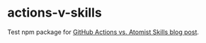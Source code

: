 # actions-v-skills

Test npm package for [GitHub Actions vs. Atomist Skills blog post][post].

[post]: https://blog.atomist.com/github-actions-vs-atomist-skills/ "GitHub Actions vs. Atomist Skills - Atomist Blog"
